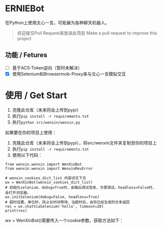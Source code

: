 # ERNIEBot


在Python上使用文心一言。可拓展为各种聊天机器人。

> 欢迎提交Pull Request来改进此项目
> Make a pull request to improve this project

## 功能 / Fetures
- [ ] 基于ACS-Token逆向（暂时未解决）
- [x] 使用Selenium和Browsermob-Proxy来与文心一言模拟交互

# 使用 / Get Start

1. 克隆此仓库（未来将会上传到pypi）
2. 执行`pip install -r requirements.txt`
3. 执行`python src/wenxin/wenxin.py`

如果要在你的项目上使用：

1. 克隆此仓库（未来将会上传到pypi），将src/wenxin文件夹复制至你的项目上
2. 执行`pip install -r requirements.txt`
3. 使用以下代码：
```
from wenxin.wenxin import WenXinBot
from wenxin.wenxin import WenxinRevError

# wenxin_cookies_dict_list 内容详见下文
wx = WenXinBot(wenxin_cookies_dict_list)
# 初始化selenium，debug=True时，会输出调试信息，方便调试。headless=False时，会打开浏览器。
wx.initSelenium(debug=False, headless=True)
# 超时设置，单位秒，防止长时间等待，当超时后，会将已经生成的文本返回
res = wx.chatViaSelenium('hello', timeout=20)
print(res)

```

wx = WenXinBot()需要传入一个cookie参数，获取方法如下：

